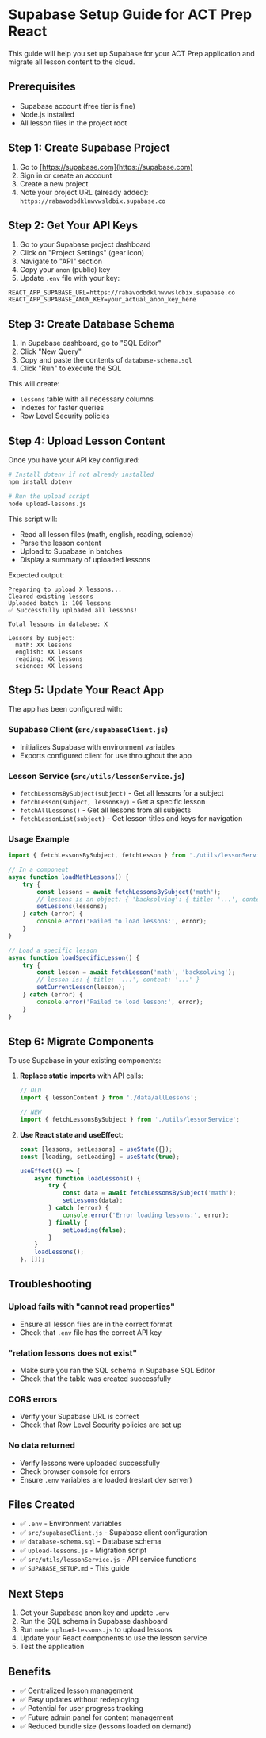 # Supabase Setup Guide for ACT Prep React

This guide will help you set up Supabase for your ACT Prep application and migrate all lesson content to the cloud.

## Prerequisites

- Supabase account (free tier is fine)
- Node.js installed
- All lesson files in the project root

## Step 1: Create Supabase Project

1. Go to [https://supabase.com](https://supabase.com)
2. Sign in or create an account
3. Create a new project
4. Note your project URL (already added): `https://rabavodbdklnwvwsldbix.supabase.co`

## Step 2: Get Your API Keys

1. Go to your Supabase project dashboard
2. Click on "Project Settings" (gear icon)
3. Navigate to "API" section
4. Copy your `anon` (public) key
5. Update `.env` file with your key:

```env
REACT_APP_SUPABASE_URL=https://rabavodbdklnwvwsldbix.supabase.co
REACT_APP_SUPABASE_ANON_KEY=your_actual_anon_key_here
```

## Step 3: Create Database Schema

1. In Supabase dashboard, go to "SQL Editor"
2. Click "New Query"
3. Copy and paste the contents of `database-schema.sql`
4. Click "Run" to execute the SQL

This will create:
- `lessons` table with all necessary columns
- Indexes for faster queries
- Row Level Security policies

## Step 4: Upload Lesson Content

Once you have your API key configured:

```bash
# Install dotenv if not already installed
npm install dotenv

# Run the upload script
node upload-lessons.js
```

This script will:
- Read all lesson files (math, english, reading, science)
- Parse the lesson content
- Upload to Supabase in batches
- Display a summary of uploaded lessons

Expected output:
```
Preparing to upload X lessons...
Cleared existing lessons
Uploaded batch 1: 100 lessons
✅ Successfully uploaded all lessons!

Total lessons in database: X

Lessons by subject:
  math: XX lessons
  english: XX lessons
  reading: XX lessons
  science: XX lessons
```

## Step 5: Update Your React App

The app has been configured with:

### Supabase Client (`src/supabaseClient.js`)
- Initializes Supabase with environment variables
- Exports configured client for use throughout the app

### Lesson Service (`src/utils/lessonService.js`)
- `fetchLessonsBySubject(subject)` - Get all lessons for a subject
- `fetchLesson(subject, lessonKey)` - Get a specific lesson
- `fetchAllLessons()` - Get all lessons from all subjects
- `fetchLessonList(subject)` - Get lesson titles and keys for navigation

### Usage Example

```javascript
import { fetchLessonsBySubject, fetchLesson } from './utils/lessonService';

// In a component
async function loadMathLessons() {
    try {
        const lessons = await fetchLessonsBySubject('math');
        // lessons is an object: { 'backsolving': { title: '...', content: '...' }, ... }
        setLessons(lessons);
    } catch (error) {
        console.error('Failed to load lessons:', error);
    }
}

// Load a specific lesson
async function loadSpecificLesson() {
    try {
        const lesson = await fetchLesson('math', 'backsolving');
        // lesson is: { title: '...', content: '...' }
        setCurrentLesson(lesson);
    } catch (error) {
        console.error('Failed to load lesson:', error);
    }
}
```

## Step 6: Migrate Components

To use Supabase in your existing components:

1. **Replace static imports** with API calls:
   ```javascript
   // OLD
   import { lessonContent } from './data/allLessons';

   // NEW
   import { fetchLessonsBySubject } from './utils/lessonService';
   ```

2. **Use React state and useEffect**:
   ```javascript
   const [lessons, setLessons] = useState({});
   const [loading, setLoading] = useState(true);

   useEffect(() => {
       async function loadLessons() {
           try {
               const data = await fetchLessonsBySubject('math');
               setLessons(data);
           } catch (error) {
               console.error('Error loading lessons:', error);
           } finally {
               setLoading(false);
           }
       }
       loadLessons();
   }, []);
   ```

## Troubleshooting

### Upload fails with "cannot read properties"
- Ensure all lesson files are in the correct format
- Check that `.env` file has the correct API key

### "relation lessons does not exist"
- Make sure you ran the SQL schema in Supabase SQL Editor
- Check that the table was created successfully

### CORS errors
- Verify your Supabase URL is correct
- Check that Row Level Security policies are set up

### No data returned
- Verify lessons were uploaded successfully
- Check browser console for errors
- Ensure `.env` variables are loaded (restart dev server)

## Files Created

- ✅ `.env` - Environment variables
- ✅ `src/supabaseClient.js` - Supabase client configuration
- ✅ `database-schema.sql` - Database schema
- ✅ `upload-lessons.js` - Migration script
- ✅ `src/utils/lessonService.js` - API service functions
- ✅ `SUPABASE_SETUP.md` - This guide

## Next Steps

1. Get your Supabase anon key and update `.env`
2. Run the SQL schema in Supabase dashboard
3. Run `node upload-lessons.js` to upload lessons
4. Update your React components to use the lesson service
5. Test the application

## Benefits

- ✅ Centralized lesson management
- ✅ Easy updates without redeploying
- ✅ Potential for user progress tracking
- ✅ Future admin panel for content management
- ✅ Reduced bundle size (lessons loaded on demand)
